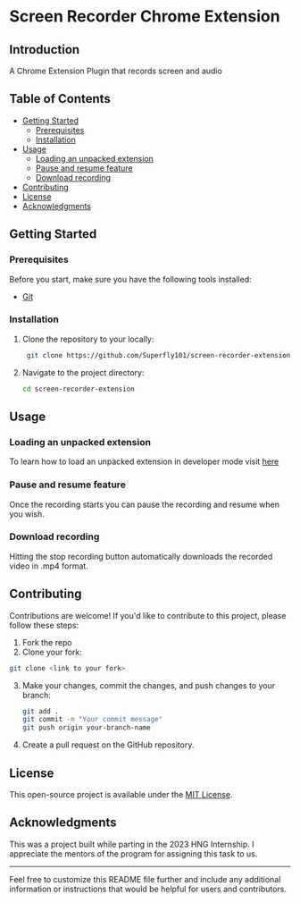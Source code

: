 # Screen Recorder Chrome Extension

## Introduction

A Chrome Extension Plugin that records screen and audio

## Table of Contents

- [Getting Started](#getting-started)
  - [Prerequisites](#prerequisites)
  - [Installation](#installation)
- [Usage](#usage)
  - [Loading an unpacked extension](#loading-an-unpacked-extension)
  - [Pause and resume feature](#pause-and-resume-feature)
  - [Download recording](#download-recording)
- [Contributing](#contributing)
- [License](#license)
- [Acknowledgments](#acknowledgments)

## Getting Started

### Prerequisites
Before you start, make sure you have the following tools installed:

- [Git](https://git-scm.com/)

### Installation
1. Clone the repository to your locally:

   ```bash
    git clone https://github.com/Superfly101/screen-recorder-extension.git
   ```
2. Navigate to the project directory:

   ```bash
   cd screen-recorder-extension
   ```

<!-- 3. Install project dependencies:

   ```bash
   npm install
   # or
   pnpm install
   # or
   yarn install
   ```
-->

## Usage

### Loading an unpacked extension
To learn how to load an unpacked extension in developer mode visit [here](https://developer.chrome.com/docs/extensions/mv3/getstarted/development-basics/#load-unpacked)

### Pause and resume feature
Once the recording starts you can pause the recording and resume when you wish.

### Download recording
Hitting the stop recording button automatically downloads the recorded video in .mp4 format.

## Contributing

Contributions are welcome! If you'd like to contribute to this project, please follow these steps:

1. Fork the repo
2. Clone your fork:
```bash
git clone <link to your fork>
```
3. Make your changes, commit the changes, and push changes to your branch:

   ```bash
   git add .
   git commit -m "Your commit message"
   git push origin your-branch-name
   ```

4. Create a pull request on the GitHub repository.

## License

This open-source project is available under the [MIT License](LICENSE).

## Acknowledgments
This was a project built while parting in the 2023 HNG Internship. I appreciate the mentors of the program for assigning this task to us.


---

Feel free to customize this README file further and include any additional information or instructions that would be helpful for users and contributors.

